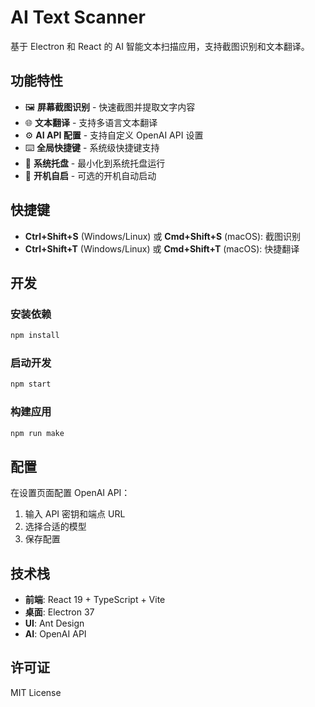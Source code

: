# AI Text Scanner

基于 Electron 和 React 的 AI 智能文本扫描应用，支持截图识别和文本翻译。

## 功能特性

- 🖼️ **屏幕截图识别** - 快速截图并提取文字内容
- 🌐 **文本翻译** - 支持多语言文本翻译
- ⚙️ **AI API 配置** - 支持自定义 OpenAI API 设置
- ⌨️ **全局快捷键** - 系统级快捷键支持
- 🔧 **系统托盘** - 最小化到系统托盘运行
- 🚀 **开机自启** - 可选的开机自动启动

## 快捷键

- **Ctrl+Shift+S** (Windows/Linux) 或 **Cmd+Shift+S** (macOS): 截图识别
- **Ctrl+Shift+T** (Windows/Linux) 或 **Cmd+Shift+T** (macOS): 快捷翻译

## 开发

### 安装依赖
```bash
npm install
```

### 启动开发
```bash
npm start
```

### 构建应用
```bash
npm run make
```

## 配置

在设置页面配置 OpenAI API：
1. 输入 API 密钥和端点 URL
2. 选择合适的模型
3. 保存配置

## 技术栈

- **前端**: React 19 + TypeScript + Vite
- **桌面**: Electron 37
- **UI**: Ant Design
- **AI**: OpenAI API

## 许可证

MIT License
